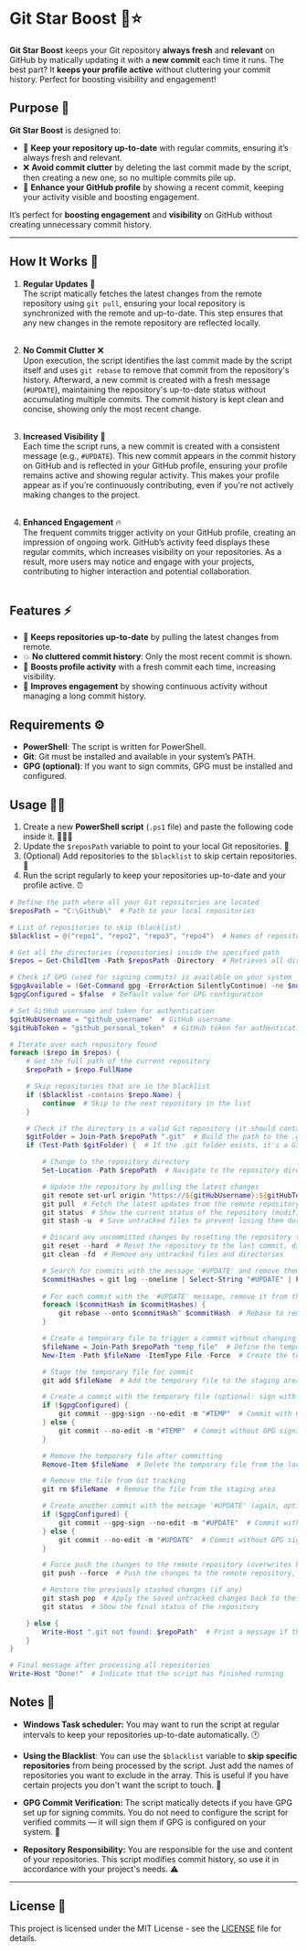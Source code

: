 # Git Star Boost 🚀⭐

**Git Star Boost** keeps your Git repository **always fresh** and **relevant** on GitHub by matically updating it with a **new commit** each time it runs. The best part? It **keeps your profile active** without cluttering your commit history. Perfect for boosting visibility and engagement!

## Purpose 🎯

**Git Star Boost** is designed to:

- 🔄 **Keep your repository up-to-date** with regular commits, ensuring it’s always fresh and relevant.
- ❌ **Avoid commit clutter** by deleting the last commit made by the script, then creating a new one, so no multiple commits pile up.
- 🌟 **Enhance your GitHub profile** by showing a recent commit, keeping your activity visible and boosting engagement.

It’s perfect for **boosting engagement** and **visibility** on GitHub without creating unnecessary commit history.

---

## How It Works 🔧

1. **Regular Updates** 🚀<br>
   The script matically fetches the latest changes from the remote repository using `git pull`, ensuring your local repository is synchronized with the remote and up-to-date. This step ensures that any new changes in the remote repository are reflected locally.<br><br>

2. **No Commit Clutter** ❌<br>
   Upon execution, the script identifies the last commit made by the script itself and uses `git rebase` to remove that commit from the repository's history. Afterward, a new commit is created with a fresh message (`#UPDATE`), maintaining the repository's up-to-date status without accumulating multiple commits. The commit history is kept clean and concise, showing only the most recent change.<br><br>

3. **Increased Visibility** 📅<br>
   Each time the script runs, a new commit is created with a consistent message (e.g., `#UPDATE`). This new commit appears in the commit history on GitHub and is reflected in your GitHub profile, ensuring your profile remains active and showing regular activity. This makes your profile appear as if you’re continuously contributing, even if you're not actively making changes to the project.<br><br>

4. **Enhanced Engagement** 🔥<br>
   The frequent commits trigger activity on your GitHub profile, creating an impression of ongoing work. GitHub’s activity feed displays these regular commits, which increases visibility on your repositories. As a result, more users may notice and engage with your projects, contributing to higher interaction and potential collaboration.<br><br>

## Features ⚡

- 🔄 **Keeps repositories up-to-date** by pulling the latest changes from remote.
- 💥 **No cluttered commit history**: Only the most recent commit is shown.
- 👀 **Boosts profile activity** with a fresh commit each time, increasing visibility.
- 🚀 **Improves engagement** by showing continuous activity without managing a long commit history.

## Requirements ⚙️

- **PowerShell**: The script is written for PowerShell.
- **Git**: Git must be installed and available in your system’s PATH.
- **GPG (optional)**: If you want to sign commits, GPG must be installed and configured.

## Usage 🏃‍♂️

1. Create a new **PowerShell script** (`.ps1` file) and paste the following code inside it. 🧑🏻‍💻
2. Update the `$reposPath` variable to point to your local Git repositories. 📂
3. (Optional) Add repositories to the `$blacklist` to skip certain repositories. 🚫
4. Run the script regularly to keep your repositories up-to-date and your profile active. ⏰

```ps1
# Define the path where all your Git repositories are located
$reposPath = "C:\Github\"  # Path to your local repositories

# List of repositories to skip (blacklist)
$blacklist = @("repo1", "repo2", "repo3", "repo4")  # Names of repositories to ignore

# Get all the directories (repositories) inside the specified path
$repos = Get-ChildItem -Path $reposPath -Directory  # Retrieves all directories in the given path

# Check if GPG (used for signing commits) is available on your system
$gpgAvailable = (Get-Command gpg -ErrorAction SilentlyContinue) -ne $null  # Checks if GPG is installed
$gpgConfigured = $false  # Default value for GPG configuration

# Set GitHub username and token for authentication
$gitHubUsername = "github_username"  # GitHub username
$gitHubToken = "github_personal_token"  # GitHub token for authentication

# Iterate over each repository found
foreach ($repo in $repos) {
    # Get the full path of the current repository
    $repoPath = $repo.FullName

    # Skip repositories that are in the blacklist
    if ($blacklist -contains $repo.Name) {
        continue  # Skip to the next repository in the list
    }

    # Check if the directory is a valid Git repository (it should contain a .git folder)
    $gitFolder = Join-Path $repoPath ".git"  # Build the path to the .git folder
    if (Test-Path $gitFolder) {  # If the .git folder exists, it's a Git repository

        # Change to the repository directory
        Set-Location -Path $repoPath  # Navigate to the repository directory

        # Update the repository by pulling the latest changes
        git remote set-url origin "https://${gitHubUsername}:${gitHubToken}@github.com/${gitHubUsername}/$($repo.Name).git"  # Set the remote URL with the GitHub token
        git pull  # Fetch the latest updates from the remote repository
        git status  # Show the current status of the repository (modified files, etc.)
        git stash -u  # Save untracked files to prevent losing them during the reset

        # Discard any uncommitted changes by resetting the repository to the last commit
        git reset --hard  # Reset the repository to the last commit, discarding local changes
        git clean -fd  # Remove any untracked files and directories

        # Search for commits with the message '#UPDATE' and remove them from history
        $commitHashes = git log --oneline | Select-String "#UPDATE" | ForEach-Object { $_.Line.Split(' ')[0] }  # Get all commit hashes with the message '#UPDATE'
        
        # For each commit with the '#UPDATE' message, remove it from the repository's history
        foreach ($commitHash in $commitHashes) {
            git rebase --onto $commitHash^ $commitHash  # Rebase to remove the commit from the history
        }

        # Create a temporary file to trigger a commit without changing the content of the repository
        $fileName = Join-Path $repoPath "temp_file"  # Define the temporary file name
        New-Item -Path $fileName -ItemType File -Force  # Create the temporary file in the repository

        # Stage the temporary file for commit
        git add $fileName  # Add the temporary file to the staging area

        # Create a commit with the temporary file (optional: sign with GPG if configured)
        if ($gpgConfigured) {
            git commit --gpg-sign --no-edit -m "#TEMP"  # Commit with GPG signing
        } else {
            git commit --no-edit -m "#TEMP"  # Commit without GPG signing
        }

        # Remove the temporary file after committing
        Remove-Item $fileName  # Delete the temporary file from the local repository

        # Remove the file from Git tracking
        git rm $fileName  # Remove the file from the staging area

        # Create another commit with the message '#UPDATE' (again, optional: sign with GPG)
        if ($gpgConfigured) {
            git commit --gpg-sign --no-edit -m "#UPDATE"  # Commit with GPG signing
        } else {
            git commit --no-edit -m "#UPDATE"  # Commit without GPG signing
        }

        # Force push the changes to the remote repository (overwrites history)
        git push --force  # Push the changes to the remote repository, overwriting history

        # Restore the previously stashed changes (if any)
        git stash pop  # Apply the saved untracked changes back to the working directory
        git status  # Show the final status of the repository

    } else {
        Write-Host ".git not found: $repoPath"  # Print a message if the directory isn't a Git repository
    }
}

# Final message after processing all repositories
Write-Host "Done!"  # Indicate that the script has finished running
```

## Notes 📝

- **Windows Task scheduler:** You may want to run the script at regular intervals to keep your repositories up-to-date automatically. 🕐

- **Using the Blacklist**: You can use the `$blacklist` variable to **skip specific repositories** from being processed by the script. Just add the names of repositories you want to exclude in the array. This is useful if you have certain projects you don't want the script to touch. 🚫

- **GPG Commit Verification:** The script matically detects if you have GPG set up for signing commits. You do not need to configure the script for verified commits — it will sign them if GPG is configured on your system. 🔑

- **Repository Responsibility:** You are responsible for the use and content of your repositories. This script modifies commit history, so use it in accordance with your project's needs. ⚠️

---

## License 📄

This project is licensed under the MIT License - see the [LICENSE](LICENSE) file for details.

